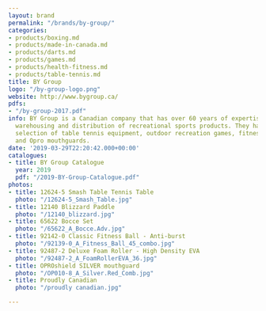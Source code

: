 ```yaml
---
layout: brand
permalink: "/brands/by-group/"
categories:
- products/boxing.md
- products/made-in-canada.md
- products/darts.md
- products/games.md
- products/health-fitness.md
- products/table-tennis.md
title: BY Group
logo: "/by-group-logo.png"
website: http://www.bygroup.ca/
pdfs:
- "/by-group-2017.pdf"
info: BY Group is a Canadian company that has over 60 years of expertise in importing,
  warehousing and distribution of recreational sports products. They have a large
  selection of table tennis equipment, outdoor recreation games, fitness products
  and Opro mouthguards.
date: '2019-03-29T22:20:42.000+00:00'
catalogues:
- title: BY Group Catalogue
  year: 2019
  pdf: "/2019-BY-Group-Catalogue.pdf"
photos:
- title: 12624-5 Smash Table Tennis Table
  photo: "/12624-5_Smash_Table.jpg"
- title: 12140 Blizzard Paddle
  photo: "/12140_blizzard.jpg"
- title: 65622 Bocce Set
  photo: "/65622_A_Bocce.Adv.jpg"
- title: 92142-0 Classic Fitness Ball - Anti-burst
  photo: "/92139-0_A_Fitness_Ball_45_combo.jpg"
- title: 92487-2 Deluxe Foam Roller - High Density EVA
  photo: "/92487-2_A_FoamRollerEVA_36.jpg"
- title: OPROshield SILVER mouthguard
  photo: "/OP010-8_A_Silver.Red_Comb.jpg"
- title: Proudly Canadian
  photo: "/proudly canadian.jpg"

---
```

